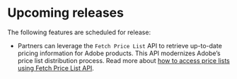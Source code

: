 # Upcoming releases

The following features are scheduled for release:

- Partners can leverage the `Fetch Price List` API to retrieve up-to-date pricing information for Adobe products. This API modernizes Adobe’s price list distribution process. Read more about [how to access price lists using Fetch Price List API](../manage_pricing/index.md).
